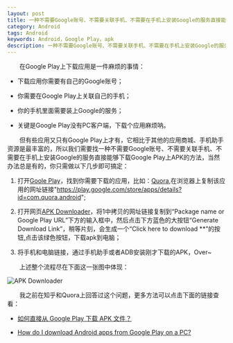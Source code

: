 ```yaml
---
layout: post
title: 一种不需要Google账号、不需要关联手机、不需要在手机上安装Google的服务直接能够下载Google Play上APK的方法
category: Android
tags: Android
keywords: Android，Google Play，apk
description: 一种不需要Google账号、不需要关联手机、不需要在手机上安装Google的服务直接能够下载Google Play上APK的方法
---
```


&emsp;&emsp;在Google Play上下载应用是一件麻烦的事情：

- 下载应用你需要有自己的Google账号；

- 你需要在Google Play上关联自己的手机；

- 你的手机里面需要装上Google的服务；

- 关键是Google Play没有PC客户端，下载个应用麻烦呐。

&emsp;&emsp;但有些应用又只有Google Play上才有，它相比于其他的应用商城、手机助手资源是最丰富的，所以我们需要找一种不需要Google账号、不需要关联手机、不需要在手机上安装Google的服务直接能够下载Google Play上APK的方法，当然办法总是有的，你只需做以下几步即可搞定：

1. 打开[Goole Play](https://play.google.com/store)，找到你需要下载的应用，比如：[Quora](https://play.google.com/store/apps/details?id=com.quora.android),在浏览器上复制该应用的网址链接"https://play.google.com/store/apps/details?id=com.quora.android";

2. 打开网页[APK Downloader](http://apps.evozi.com/apk-downloader/)，将1中拷贝的网址链接复制到“Package name or Google Play URL”下方的输入框中，然后点击下方蓝色的大按钮“Generate Download Link”，稍等片刻，会生成一个“Click here to download **”的按钮,点击该绿色按钮，下载apk到电脑；

3. 将手机和电脑链接，通过手机助手或者ADB安装刚才下载的APK，Over~

&emsp;&emsp;上述整个流程尽在下面这一张图中体现：

![APK Downloader](http://img.my.csdn.net/uploads/201412/25/1419471963_9383.jpg)


&emsp;&emsp;我之前在知乎和Quora上回答过这个问题，更多方法可以点击下面的链接查看：

- [如何直接从 Google Play 下载 APK 文件？](http://www.zhihu.com/question/20232626)

- [How do I download Android apps from Google Play on a PC?](http://www.quora.com/How-do-I-download-Android-apps-from-Google-Play-on-a-PC)



	